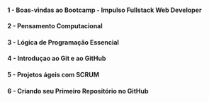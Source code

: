#### 1 - Boas-vindas ao Bootcamp - Impulso Fullstack Web Developer
#### 2 - Pensamento Computacional
#### 3 - Lógica de Programação Essencial
#### 4 - Introduçao ao Git e ao GitHub
#### 5 - Projetos ágeis com SCRUM
#### 6 - Criando seu Primeiro Repositório no GitHub
